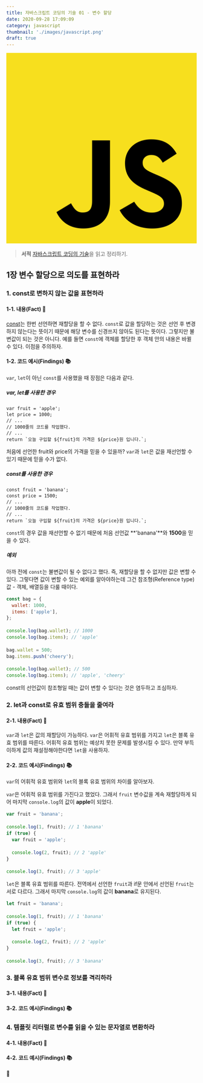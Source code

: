 ```yaml
---
title: 자바스크립트 코딩의 기술 01 - 변수 할당
date: 2020-09-28 17:09:09
category: javascript
thumbnail: './images/javascript.png'
draft: true
---
```


![](./images/javascript.png)

> **서적** [자바스크립트 코딩의 기술](http://www.yes24.com/Product/Goods/85019231)을 읽고 정리하기.

## 1장 변수 할당으로 의도를 표현하라

### 1. const로 변하지 않는 값을 표현하라

#### 1-1. 내용(Fact) 🔧

[const](https://ko.javascript.info/variables#ref-823)는 한번 선언하면 재할당을 할 수 없다.
`const`로 값을 할당하는 것은 선언 후 변경하지 않는다는 뜻이기 때문에 해당 변수를 신경쓰지 않아도 된다는 뜻이다.
그렇지만 불변값이 되는 것은 아니다. 예를 들면 `const`에 객체를 할당한 후 객체 안의 내용은 바뀔 수 있다.
이점을 주의하자.

#### 1-2. 코드 예시(Findings) 📚

`var`, `let`이 아닌 `const`를 사용했을 때 장점은 다음과 같다.

##### var, let를 사용한 경우

```js{}
var fruit = 'apple';
let price = 1000;
// ...
// 1000줄의 코드를 작업했다.
// ...
return `오늘 구입할 ${fruit}의 가격은 ${price}원 입니다.`;
```

처음에 선언한 fruit와 price의 가격을 믿을 수 있을까?
`var`과 `let`은 값을 재선언할 수 있기 때문에 믿을 수가 없다.

##### const를 사용한 경우

```js{}
const fruit = 'banana';
const price = 1500;
// ...
// 1000줄의 코드를 작업했다.
// ...
return `오늘 구입할 ${fruit}의 가격은 ${price}원 입니다.`;
```

`const`의 경우 값을 재선언할 수 없기 때문에 처음 선언값 **'banana'**와 **1500**을 믿을 수 있다.

##### 예외

아까 전에 `const`는 불변값이 될 수 없다고 했다.
즉, 재할당을 할 수 없지만 값은 변할 수 있다.
그렇다면 값이 변할 수 있는 예외를 알아야하는데 그건 참조형(Reference type)값 - 객체, 배열등을 다룰 때이다.

```js
const bag = {
  wallet: 1000,
  items: ['apple'],
};

console.log(bag.wallet); // 1000
console.log(bag.items); // 'apple'

bag.wallet = 500;
bag.items.push('cheery');

console.log(bag.wallet); // 500
console.log(bag.items); // 'apple', 'cheery'
```

const의 선언값이 참조형일 때는 값이 변할 수 있다는 것은 염두하고 조심하자.

### 2. let과 const로 유효 범위 충돌을 줄여라

#### 2-1. 내용(Fact) 🔧

`var`과 `let`은 값의 재할당이 가능하다.
`var`은 어휘적 유효 범위를 가지고 `let`은 블록 유효 범위를 따른다.
어휘적 유효 범위는 예상치 못한 문제를 발생시킬 수 있다.
만약 부득이하게 값의 재설정해야한다면 `let`을 사용하자.

#### 2-2. 코드 예시(Findings) 📚

`var`의 어휘적 유효 범위와 `let`의 블록 유효 범위의 차이를 알아보자.

`var`은 어휘적 유효 범위를 가진다고 했었다.
그래서 `fruit` 변수값을 계속 재할당하게 되어 마지막 `console.log`의 값이 **apple**이 되었다.

```js
var fruit = 'banana';

console.log(1, fruit); // 1 'banana'
if (true) {
  var fruit = 'apple';

  console.log(2, fruit); // 2 'apple'
}

console.log(3, fruit); // 3 'apple'
```

`let`은 블록 유효 범위를 따른다.
전역에서 선언한 `fruit`과 if문 안에서 선언된 `fruit`는 서로 다르다.
그래서 마지막 `console.log`의 값이 **banana**로 유지된다.

```js
let fruit = 'banana';

console.log(1, fruit); // 1 'banana'
if (true) {
  let fruit = 'apple';

  console.log(2, fruit); // 2 'apple'
}

console.log(3, fruit); // 3 'banana'
```

### 3. 블록 유효 범위 변수로 정보를 격리하라

#### 3-1. 내용(Fact) 🔧

#### 3-2. 코드 예시(Findings) 📚

### 4. 템플릿 리터럴로 변수를 읽을 수 있는 문자열로 변환하라

#### 4-1. 내용(Fact) 🔧

#### 4-2. 코드 예시(Findings) 📚

👋
